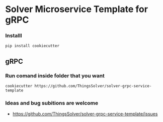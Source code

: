 # Solver Microservice Template for gRPC


### Installl 

```
pip install cookiecutter

```

## gRPC
### Run comand inside folder that you want 

```
cookiecutter https://github.com/ThingsSolver/solver-grpc-service-template
```



### Ideas and bug subitions are welcome

- https://github.com/ThingsSolver/solver-grpc-service-template/issues



